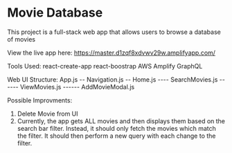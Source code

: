 # Movie Database

This project is a full-stack web app that allows users to browse a database of movies

View the live app here: https://master.d1zqf8xdvwv29w.amplifyapp.com/

Tools Used:
react-create-app
react-boostrap
AWS Amplify
GraphQL

Web UI Structure:
App.js
-- Navigation.js
-- Home.js
---- SearchMovies.js
------ ViewMovies.js
------ AddMovieModal.js

Possible Improvments: 
1. Delete Movie from UI
2. Currently, the app gets ALL movies and then displays them based on the search bar filter. Instead, it should only fetch the movies which match the filter. It should then perform a new query with each change to the filter.
